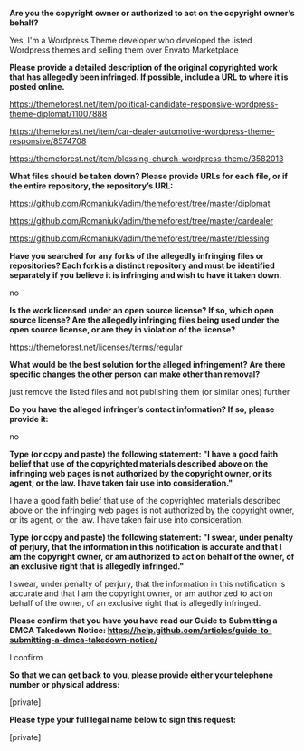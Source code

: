 **Are you the copyright owner or authorized to act on the copyright owner’s behalf?**

Yes, I'm a Wordpress Theme developer who developed the listed Wordpress themes and selling them over Envato Marketplace



**Please provide a detailed description of the original copyrighted work that has allegedly been infringed. If possible, include a URL to where it is posted online.**

https://themeforest.net/item/political-candidate-responsive-wordpress-theme-diplomat/11007888

https://themeforest.net/item/car-dealer-automotive-wordpress-theme-responsive/8574708

https://themeforest.net/item/blessing-church-wordpress-theme/3582013



**What files should be taken down? Please provide URLs for each file, or if the entire repository, the repository’s URL:**

https://github.com/RomaniukVadim/themeforest/tree/master/diplomat

https://github.com/RomaniukVadim/themeforest/tree/master/cardealer

https://github.com/RomaniukVadim/themeforest/tree/master/blessing



**Have you searched for any forks of the allegedly infringing files or repositories? Each fork is a distinct repository and must be identified separately if you believe it is infringing and wish to have it taken down.**

no



**Is the work licensed under an open source license? If so, which open source license? Are the allegedly infringing files being used under the open source license, or are they in violation of the license?**

https://themeforest.net/licenses/terms/regular



**What would be the best solution for the alleged infringement? Are there specific changes the other person can make other than removal?**

just remove the listed files and not publishing them (or similar ones) further



**Do you have the alleged infringer’s contact information? If so, please provide it:**

no



**Type (or copy and paste) the following statement: "I have a good faith belief that use of the copyrighted materials described above on the infringing web pages is not authorized by the copyright owner, or its agent, or the law. I have taken fair use into consideration."**

I have a good faith belief that use of the copyrighted materials described above on the infringing web pages is not authorized by the copyright owner, or its agent, or the law. I have taken fair use into consideration.



**Type (or copy and paste) the following statement: "I swear, under penalty of perjury, that the information in this notification is accurate and that I am the copyright owner, or am authorized to act on behalf of the owner, of an exclusive right that is allegedly infringed."**

I swear, under penalty of perjury, that the information in this notification is accurate and that I am the copyright owner, or am authorized to act on behalf of the owner, of an exclusive right that is allegedly infringed.



**Please confirm that you have you have read our Guide to Submitting a DMCA Takedown Notice: https://help.github.com/articles/guide-to-submitting-a-dmca-takedown-notice/**

I confirm



**So that we can get back to you, please provide either your telephone number or physical address:**

[private]  


**Please type your full legal name below to sign this request:**

[private]  
